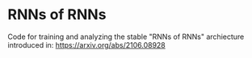 # RNNs of RNNs
Code for training and analyzing the stable "RNNs of RNNs" archiecture introduced in: https://arxiv.org/abs/2106.08928

